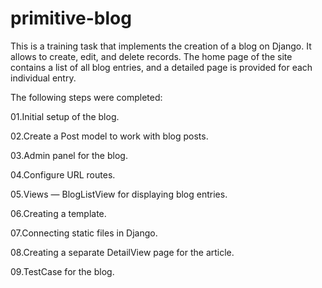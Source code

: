 # primitive-blog
This is a training task that implements the creation of a blog on Django. 
It allows to create, edit, and delete records.
The home page of the site contains a list of all blog entries, and a detailed page is provided for each individual entry.

The following steps were completed:

01.Initial setup of the blog.

02.Create a Post model to work with blog posts.

03.Admin panel for the blog.

04.Configure URL routes.

05.Views — BlogListView for displaying blog entries.

06.Creating a template.

07.Connecting static files in Django.

08.Creating a separate DetailView page for the article.

09.TestCase for the blog.
